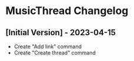 # MusicThread Changelog

## [Initial Version] - 2023-04-15
- Create "Add link" command
- Create "Create thread" command